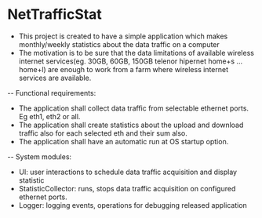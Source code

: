 # NetTrafficStat
- This project is created to have a simple application which makes monthly/weekly statistics about the data traffic on a computer
 - The motivation is to be sure that the data limitations of available wireless internet services(eg. 30GB, 60GB, 150GB telenor hipernet home+s ... home+l) are enough to work from a farm where wireless internet services are available.

-- Functional requirements:
 - The application shall collect data traffic from selectable ethernet ports. Eg eth1, eth2 or all.
 - The application shall create statistics about the upload and download traffic also for each selected eth and their sum also.
 - The application shall have an automatic run at OS startup option.
 
-- System modules:
 - UI: user interactions to schedule data traffic acquisition and display statistic  
 - StatisticCollector: runs, stops data traffic acquisition on configured ethernet ports.
 - Logger: logging events, operations for debugging released application
